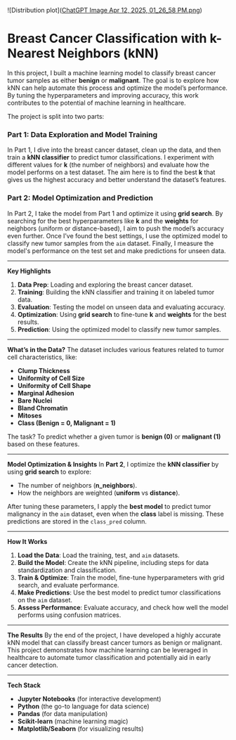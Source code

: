 ![Distribution plot]([ChatGPT Image Apr 12, 2025, 01_26_58 PM.png](https://github.com/benjaminlaeuchli/Classify-Breast-Cancer/blob/d6e6dd6659cddcda006d587bc9cc472461f9c9d9/ChatGPT%20Image%20Apr%2012%2C%202025%2C%2001_26_58%20PM.png))

# Breast Cancer Classification with k-Nearest Neighbors (kNN)

In this project, I built a machine learning model to classify breast cancer tumor samples as either **benign** or **malignant**. The goal is to explore how kNN can help automate this process and optimize the model’s performance. By tuning the hyperparameters and improving accuracy, this work contributes to the potential of machine learning in healthcare.

The project is split into two parts:

### **Part 1: Data Exploration and Model Training**
In Part 1, I dive into the breast cancer dataset, clean up the data, and then train a **kNN classifier** to predict tumor classifications. I experiment with different values for **k** (the number of neighbors) and evaluate how the model performs on a test dataset. The aim here is to find the best **k** that gives us the highest accuracy and better understand the dataset’s features.

### **Part 2: Model Optimization and Prediction**
In Part 2, I take the model from Part 1 and optimize it using **grid search**. By searching for the best hyperparameters like **k** and the **weights** for neighbors (uniform or distance-based), I aim to push the model’s accuracy even further. Once I’ve found the best settings, I use the optimized model to classify new tumor samples from the `aim` dataset. Finally, I measure the model's performance on the test set and make predictions for unseen data.

---

**Key Highlights**
1. **Data Prep**: Loading and exploring the breast cancer dataset.
2. **Training**: Building the kNN classifier and training it on labeled tumor data.
3. **Evaluation**: Testing the model on unseen data and evaluating accuracy.
4. **Optimization**: Using **grid search** to fine-tune **k** and **weights** for the best results.
5. **Prediction**: Using the optimized model to classify new tumor samples.

---

**What’s in the Data?**
The dataset includes various features related to tumor cell characteristics, like:
- **Clump Thickness**
- **Uniformity of Cell Size**
- **Uniformity of Cell Shape**
- **Marginal Adhesion**
- **Bare Nuclei**
- **Bland Chromatin**
- **Mitoses**
- **Class (Benign = 0, Malignant = 1)**

The task? To predict whether a given tumor is **benign (0)** or **malignant (1)** based on these features.

---

**Model Optimization & Insights**
In **Part 2**, I optimize the **kNN classifier** by using **grid search** to explore:
- The number of neighbors (**n_neighbors**).
- How the neighbors are weighted (**uniform** vs **distance**).

After tuning these parameters, I apply the **best model** to predict tumor malignancy in the `aim` dataset, even when the **class** label is missing. These predictions are stored in the `class_pred` column.

---

**How It Works**
1. **Load the Data**: Load the training, test, and `aim` datasets.
2. **Build the Model**: Create the kNN pipeline, including steps for data standardization and classification.
3. **Train & Optimize**: Train the model, fine-tune hyperparameters with grid search, and evaluate performance.
4. **Make Predictions**: Use the best model to predict tumor classifications on the `aim` dataset.
5. **Assess Performance**: Evaluate accuracy, and check how well the model performs using confusion matrices.

---

**The Results**
By the end of the project, I have developed a highly accurate kNN model that can classify breast cancer tumors as benign or malignant. This project demonstrates how machine learning can be leveraged in healthcare to automate tumor classification and potentially aid in early cancer detection.

---

**Tech Stack**
- **Jupyter Notebooks** (for interactive development)
- **Python** (the go-to language for data science)
- **Pandas** (for data manipulation)
- **Scikit-learn** (machine learning magic)
- **Matplotlib/Seaborn** (for visualizing results)
